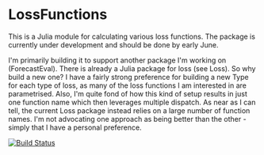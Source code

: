 # LossFunctions

This is a Julia module for calculating various loss functions. The package is currently under development and should be done by early June.

I'm primarily building it to support another package I'm working on (ForecastEval). There is already a Julia package for loss (see Loss). So why build a new one? I have a fairly strong preference for building a new Type for each type of loss, as many of the loss functions I am interested in are parametrised. Also, I'm quite fond of how this kind of setup results in just one function name which then leverages multiple dispatch. As near as I can tell, the current Loss package instead relies on a large number of function names. I'm not advocating one approach as being better than the other - simply that I have a personal preference.

[![Build Status](https://travis-ci.org/colintbowers/LossFunctions.jl.svg?branch=master)](https://travis-ci.org/colintbowers/LossFunctions.jl)

